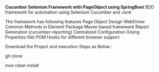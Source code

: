 **Cucumber Selenium Framework with PageObject using SpringBoot**
BDD framework for automation using Selenium Cucumber and Junit

The framework has following features
Page Object Design
WebDriver Common Methods in Element Package
Maven based framework
Report Generation (cucumber-reporting)
Centralized Configuration (Using Properties file)
POM
Hooks for different browser support

Download the Project and execution Steps as Below :

git clone

mvn clean install


